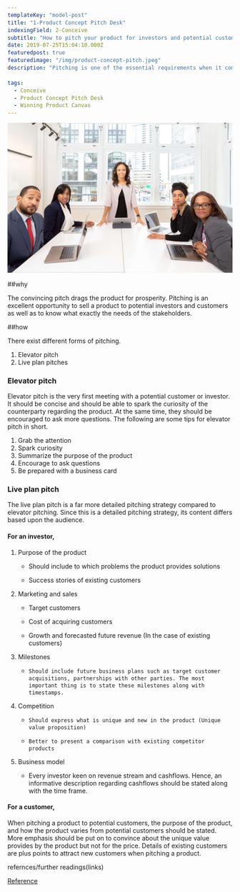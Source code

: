 ```yaml
---
templateKey: "model-post"
title: "1-Product Concept Pitch Desk"
indexingField: 2-Conceive
subtitle: "How to pitch your product for investors and potential customers"
date: 2019-07-25T15:04:10.000Z
featuredpost: true
featuredimage: "/img/product-concept-pitch.jpeg"
description: "Pitching is one of the essential requirements when it comes to acquiring customers and investors for products. Successful pitching leads to a prosperous business. Hence it is very much important to know the tips and tricks of successful pitching. Pitching strategies depend on the audience."

tags:
  - Conceive
  - Product Concept Pitch Desk
  - Winning Product Canvas
---
```


![flavor wheel](/img/product-concept-pitch.jpeg)

##why

The convincing pitch drags the product for prosperity. Pitching is an excellent opportunity to sell a product to potential investors and customers as well as to know what exactly the needs of the stakeholders.

##how

There exist different forms of pitching.

1. Elevator pitch
2. Live plan pitches

### Elevator pitch

Elevator pitch is the very first meeting with a potential customer or investor. It should be concise and should be able to spark the curiosity of the counterparty regarding the product. At the same time, they should be encouraged to ask more questions.
The following are some tips for elevator pitch in short.

1. Grab the attention
2. Spark curiosity
3. Summarize the purpose of the product
4. Encourage to ask questions
5. Be prepared with a business card

### Live plan pitch

The live plan pitch is a far more detailed pitching strategy compared to elevator pitching. Since this is a detailed pitching strategy, its content differs based upon the audience.

#### For an investor,

1.  Purpose of the product

    - Should include to which problems the product provides solutions

    - Success stories of existing customers

2.  Marketing and sales

    - Target customers

    - Cost of acquiring customers

    - Growth and forecasted future revenue (In the case of existing customers)

3.  Milestones

    -     Should include future business plans such as target customer acquisitions, partnerships with other parties. The most important thing is to state these milestones along with timestamps.

4.  Competition

    -     Should express what is unique and new in the product (Unique value proposition)

    -     Better to present a comparison with existing competitor products

5.  Business model

    - Every investor keen on revenue stream and cashflows. Hence, an informative description regarding cashflows should be stated along with the time frame.

#### For a customer,

When pitching a product to potential customers, the purpose of the product, and how the product varies from potential customers should be stated. More emphasis should be put on to convince about the unique value provides by the product but not for the price. Details of existing customers are plus points to attract new customers when pitching a product.

refernces/further readings(links)

[Reference](https://www.entrepreneur.com/article/322361)
